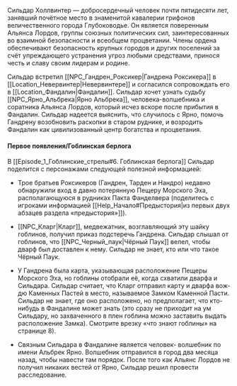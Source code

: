 Сильдар Холлвинтер — добросердечный человек почти пятидесяти лет, занявший почётное место в знаменитой кавалерии грифонов величественного го­рода Глубоководье. Он является поверенным Альян­са Лордов, группы союзных политических сил, заин­тересованных во взаимной безопасности и всеобщем процветании. Члены ордена обеспечивают безопасность крупных городов и других поселений за счёт упреждающего устранения угроз любыми средства­ми, принося честь и славу своим лидерам и родине.

Сильдар встретил [[NPC_Гандрен_Роксикер|Гандрена Роксикера]] в [[Location_Невервинтер|Невер­винтере]] и согласился сопровождать его в [[Location_Фандалин|Фанда­лин]]. Сильдар хочет узнать судьбу [[NPC_Ярно_Альбрека|Ярно Альбрека]], человека-волшебника и соратника Альянса Лордов, который исчез вскоре после прибытия в Фандалин. Сильдар надеется выяснить, что случилось с Ярно, помочь Гандрену возобновить раскопки в старом руднике, и возродить Фандалин как цивилизованный центр богатства и процветания.

#### Первое появления/Гоблинская берлога
В [[Episode_1_Гоблинские_стрелы#6. Гоблинская берлога]] Сильдар поделится с персонажами следующей по­лезной информацией:

- Трое братьев Роксикеров (Гандрен, Тарден и Нан­дро) недавно обнаружили вход в давно потерян­ную Пещеру Морского Эха, располагающуюся в рудниках Пакта Фанделвера (поделитесь с игрока­ми информацией [[Help_Начало#Предыстория|из первых двух абзацев раздела «предыстория»]]).

- [[NPC_Кларг|Кларг]], медвежатник, возглавляющий эту шайку гоблинов, получил приказ подстеречь Гандрена. Сильдар слышал от гоблинов, что [[NPC_Черный_паук|Чёрный Паук]] велел, чтобы дварф был доставлен к нему. Силь­дар не знает, кто или что такое Чёрный Паук.

- У Гандрена была карта, указывающая расположе­ние Пещеры Морского Эха, но гоблины отобра­ли её, когда схватили дварфа и Сильдара. Сильдар считает, что Кларг отправил карту и дварфа вож­дю Каменных Пастей в место, называемое Замком Каменной Пасти. Сильдар не знает, где оно распо­ложено, но предполагает, что кто-нибудь в Фан­далине может знать (это сразу не приходит на ум Сильдару, но захваченного в плен гоблина можно заставить выдать расположение Замка). Смотрите врезку «что знают гоблины» на странице 8).

- Связным Сильдара в Фандалине является человек- волшебник по имени Альбрек Ярно. Волшебник отправился в город два месяца назад, чтобы наве­сти там порядок. После того как Альянс Лордов не получил никаких вестей от Ярно, Сильдар решил провести расследование.